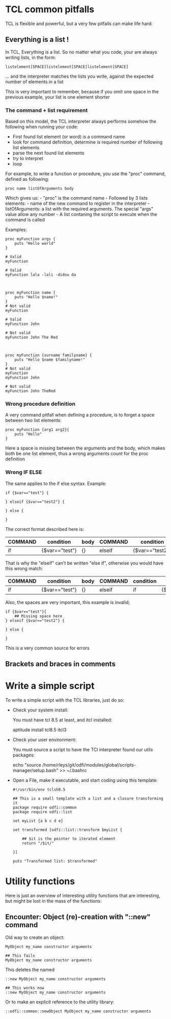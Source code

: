 # TCL common pitfalls

TCL is flexible and powerful, but a very few pitfalls can make life hard:

## Everything is a list !

In TCL, Everything is a list.
So no matter what you code, your are always writing lists, in the form:

    listelement[SPACE]listelement[SPACE]listelement[SPACE]

... and the interpreter matches the lists you write, against the expected number of elements in a list

This is very important to remember, because if you omit one space in the previous example, your list is one element shorter

### The command + list requirement

Based on this model, the TCL interpreter always performs somehow the following when running your code:

- First found list element (or word) is a command name
- look for command definition, determine is required number of following list elements
- parse the next found list elements
- try to interpret
- loop

For example, to write a function or procedure, you use the "proc" command, defined as following:

    proc name listOfArguments body

Which gives us:
    - "proc" is the command name
    - Followed by 3 lists elements:
        - name of the new command to register in the interpreter
        - listOfArguments: a list with the required arguments. The special "args" value allow any number
        - A list contaning the script to execute when the command is called

Examples:



    proc myFunction args {
        puts "Hello world"
    }

    # Valid
    myFunction

    # Valid
    myFunction lala -lali -didou da



    proc myFunction name {
        puts "Hello $name!"
    }
    # Not valid
    myFunction

    # Valid
    myFunction John

    # Not valid
    myFunction John The Red



    proc myFunction {surname familyname} {
        puts "Hello $name $familyname!"
    }
    # Not valid
    myFunction
    myFunction John

    # Not valid
    myFunction John TheRed



### Wrong procedure definition

A very command pitfall when defining a procedure, is to forget a space between two list elements:


    proc myFunction {arg1 arg2}{
        puts "Hello"
    }

Here a space is missing between the arguments and the body, which makes both be one list element, thus a wrong arguments count for the proc definition


### Wrong IF ELSE

The same applies to the if else syntax.
Example:

    if {$var=="test"} {

    } elseif {$var=="test2"} {

    } else {

    }

The correct format described here is:

COMMAND | condition     |  body | COMMAND  |    condition    |  body | COMMAND | body
--------|------------   |-------|----------|--------------   |-------|---------|-------
   if   | {$var=="test"}|   {}  | elseif   | {$var=="test2"} |  {}   |   else  | {}

That is why the "elseif" can't be written "else if", otherwise you would have this wrong match:

COMMAND | condition     |  body | COMMAND  |    condition    |  body            | COMMAND | body
--------|------------   |-------|----------|--------------   |-------------     |---------|-------
   if   | {$var=="test"}|   {}  | elseif   |      if         | {$var=="test2"}  |  {}     | else

Also, the spaces are very important, this example is invalid;

    if {$var=="test"}{
        ## Missing space here
    } elseif {$var=="test2"} {

    } else {

    }



This is a very common source for errors



## Brackets and braces in comments



# Write a simple script

To write a simple script with the TCL libraries, just do so:

- Check your system install:

    You must have tcl 8.5 at least, and itcl installed:

    aptitude install tcl8.5 itcl3

- Check your user environment:

    You must source a script to have the TCl interpreter found our utils packages:

    echo "source /home/rleys/git/odfi/modules/global/scripts-manager/setup.bash" >> ~/.bashrc

- Open a File, make it executable, and start coding using this template:


    ~~~~~~~~~~~~~~~~~~~~~~~~~~
    #!/usr/bin/env tclsh8.5

    ## This is a small template with a list and a closure transforming it
    package require odfi::common
    package require odfi::list

    set myList {a b c d e}

    set transformed [odfi::list::transform $myList {

        ## $it is the pointer to iterated element
        return "/$it/"

    }]

    puts "Transformed list: $transformed"
    ~~~~~~~~~~~~~~~~~~~~~~~~~~



# Utility functions

Here is just an overview of interesting utility functions that are interesting, but might be lost in the mass of the functions:

## Encounter: Object (re)-creation with "::new" command

Old way to create an object:


    MyObject my_name constructor arguments

    ## This fails
    MyObject my_name constructor arguments


This deletes the named


    ::new MyObject my_name constructor arguments

    ## This works now
    ::new MyObject my_name constructor arguments



Or to make an explicit reference to the utility library:

    ::odfi::common::newObject MyObject my_name constructor arguments



